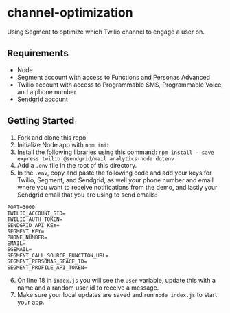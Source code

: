# channel-optimization
Using Segment to optimize which Twilio channel to engage a user on.

## Requirements
- Node
- Segment account with access to Functions and Personas Advanced
- Twilio account with access to Programmable SMS, Programmable Voice, and a phone number
- Sendgrid account

## Getting Started
1. Fork and clone this repo
2. Initialize Node app with `npm init`
3. Install the following libraries using this command: `npm install --save express twilio @sendgrid/mail analytics-node dotenv`
4. Add a `.env` file in the root of this directory.
5. In the `.env`, copy and paste the following code and add your keys for Twilio, Segment, and Sendgrid, as well your phone number and email where you want to receive notifications from the demo, and lastly your Sendgrid email that you are using to send emails:
```
PORT=3000
TWILIO_ACCOUNT_SID=
TWILIO_AUTH_TOKEN=
SENDGRID_API_KEY=
SEGMENT_KEY=
PHONE_NUMBER=
EMAIL=
SGEMAIL=
SEGMENT_CALL_SOURCE_FUNCTION_URL=
SEGMENT_PERSONAS_SPACE_ID=
SEGMENT_PROFILE_API_TOKEN=
```

6. On line 18 in `index.js` you will see the `user` variable, update this with a name and a random user id to receive a message.
7. Make sure your local updates are saved and run `node index.js` to start your app.
